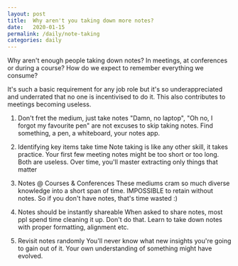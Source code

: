 ```yaml
---
layout: post
title:  Why aren't you taking down more notes?
date:   2020-01-15
permalink: /daily/note-taking
categories: daily
---
```

Why aren't enough people taking down notes? In meetings, at conferences or during a course? How do we expect to remember everything we consume?

It's such a basic requirement for any job role but it's so underappreciated and underrated that no one is incentivised to do it. This also contributes to meetings becoming useless.

1) Don't fret the medium, just take notes
"Damn, no laptop", "Oh no, I forgot my favourite pen" are not excuses to skip taking notes. Find something, a pen, a whiteboard, your notes app.

2) Identifying key items take time
Note taking is like any other skill, it takes practice. Your first few meeting notes might be too short or too long. Both are useless. Over time, you'll master extracting only things that matter

3) Notes @ Courses & Conferences
These mediums cram so much diverse knowledge into a short span of time. IMPOSSIBLE to retain without notes. So if you don't have notes, that's time wasted :)

4) Notes should be instantly shareable
When asked to share notes, most ppl spend time cleaning it up. Don't do that. Learn to take down notes with proper formatting, alignment etc.

5) Revisit notes randomly
You'll never know what new insights you're going to gain out of it. Your own understanding of something might have evolved.

